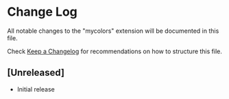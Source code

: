 # Change Log

All notable changes to the "mycolors" extension will be documented in this file.

Check [Keep a Changelog](http://keepachangelog.com/) for recommendations on how to structure this file.

## [Unreleased]

- Initial release